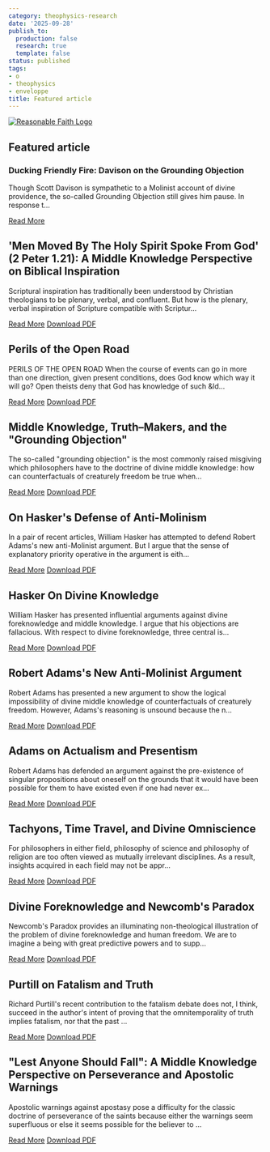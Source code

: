 ```yaml
---
category: theophysics-research
date: '2025-09-28'
publish_to:
  production: false
  research: true
  template: false
status: published
tags:
- o
- theophysics
- enveloppe
title: Featured article
---
```

   
[![Reasonable Faith Logo](https://www.reasonablefaith.org/images/uploads/logo-reasonable-faith-white_1.png)](https://www.reasonablefaith.org/)   
   
## Featured article   
   
### Ducking Friendly Fire: Davison on the Grounding Objection   
   
Though Scott Davison is sympathetic to a Molinist account of divine providence, the so-called Grounding Objection still gives him pause. In response t...   
   
[Read More](https://www.reasonablefaith.org/writings/scholarly-writings/divine-omniscience/ducking-friendly-fire-davison-on-the-grounding-objection/)   
   
## 'Men Moved By The Holy Spirit Spoke From God' (2 Peter 1.21): A Middle Knowledge Perspective on Biblical Inspiration   
   
Scriptural inspiration has traditionally been understood by Christian theologians to be plenary, verbal, and confluent. But how is the plenary, verbal inspiration of Scripture compatible with Scriptur...   
   
[Read More](https://www.reasonablefaith.org/writings/scholarly-writings/divine-omniscience/men-moved-by-the-holy-spirit-spoke-from-god-2-peter-1.21-a-middle-knowledge/) [Download PDF](https://www.reasonablefaith.org/images/uploads/Men_Moved_By_The_Holy_Spirit_Spoke_From_God_%282_Peter_1.21%29_A_Middle_Knowledge_Perspective_on_Biblical_Inspiration_.pdf)   
   
## Perils of the Open Road   
   
PERILS OF THE OPEN ROAD When the course of events can go in more than one direction, given present conditions, does God know which way it will go? Open theists deny that God has knowledge of such &ld...   
   
[Read More](https://www.reasonablefaith.org/writings/scholarly-writings/divine-omniscience/perils-of-the-open-road/) [Download PDF](https://www.reasonablefaith.org/images/uploads/Perils_of_the_Open_Road.pdf)   
   
## Middle Knowledge, Truth–Makers, and the "Grounding Objection"   
   
The so-called "grounding objection" is the most commonly raised misgiving which philosophers have to the doctrine of divine middle knowledge: how can counterfactuals of creaturely freedom be true when...   
   
[Read More](https://www.reasonablefaith.org/writings/scholarly-writings/divine-omniscience/middle-knowledge-truth-makers-and-the-grounding-objection/) [Download PDF](https://www.reasonablefaith.org/images/uploads/Middle_Knowledge%2C_Truth-Makers%2C_and_the-new.pdf)   
   
## On Hasker's Defense of Anti-Molinism   
   
In a pair of recent articles, William Hasker has attempted to defend Robert Adams's new anti-Molinist argument. But I argue that the sense of explanatory priority operative in the argument is eith...   
   
[Read More](https://www.reasonablefaith.org/writings/scholarly-writings/divine-omniscience/on-haskers-defense-of-anti-molinism/) [Download PDF](https://www.reasonablefaith.org/images/uploads/On_Haskers_Defense_of_Anti-Molinism.pdf)   
   
## Hasker On Divine Knowledge   
   
William Hasker has presented influential arguments against divine foreknowledge and middle knowledge. I argue that his objections are fallacious. With respect to divine foreknowledge, three central is...   
   
[Read More](https://www.reasonablefaith.org/writings/scholarly-writings/divine-omniscience/hasker-on-divine-knowledge/) [Download PDF](https://www.reasonablefaith.org/images/uploads/Hasker_On_Divine_Knowledge.pdf)   
   
## Robert Adams's New Anti-Molinist Argument   
   
Robert Adams has presented a new argument to show the logical impossibility of divine middle knowledge of counterfactuals of creaturely freedom. However, Adams's reasoning is unsound because the n...   
   
[Read More](https://www.reasonablefaith.org/writings/scholarly-writings/divine-omniscience/robert-adamss-new-anti-molinist-argument/) [Download PDF](https://www.reasonablefaith.org/images/uploads/Robert_Adams_New_Anti-Molinist_Argument.pdf)   
   
## Adams on Actualism and Presentism   
   
Robert Adams has defended an argument against the pre-existence of singular propositions about oneself on the grounds that it would have been possible for them to have existed even if one had never ex...   
   
[Read More](https://www.reasonablefaith.org/writings/scholarly-writings/divine-omniscience/adams-on-actualism-and-presentism/) [Download PDF](https://www.reasonablefaith.org/images/uploads/Adams_on_Actualism_and_Presentism.pdf)   
   
## Tachyons, Time Travel, and Divine Omniscience   
   
For philosophers in either field, philosophy of science and philosophy of religion are too often viewed as mutually irrelevant disciplines. As a result, insights acquired in each field may not be appr...   
   
[Read More](https://www.reasonablefaith.org/writings/scholarly-writings/divine-omniscience/tachyons-time-travel-and-divine-omniscience/) [Download PDF](https://www.reasonablefaith.org/images/uploads/Tachyons%2C_Time_Travel%2C_and_Divine_Omniscience.pdf)   
   
## Divine Foreknowledge and Newcomb's Paradox   
   
Newcomb's Paradox provides an illuminating non-theological illustration of the problem of divine foreknowledge and human freedom. We are to imagine a being with great predictive powers and to supp...   
   
[Read More](https://www.reasonablefaith.org/writings/scholarly-writings/divine-omniscience/divine-foreknowledge-and-newcombs-paradox/) [Download PDF](https://www.reasonablefaith.org/images/uploads/Divine_Foreknowledge_and_Newcombs_Paradox.pdf)   
   
## Purtill on Fatalism and Truth   
   
Richard Purtill's recent contribution to the fatalism debate does not, I think, succeed in the author's intent of proving that the omnitemporality of truth implies fatalism, nor that the past ...   
   
[Read More](https://www.reasonablefaith.org/writings/scholarly-writings/divine-omniscience/purtill-on-fatalism-and-truth/) [Download PDF](https://www.reasonablefaith.org/images/uploads/Purtill_on_Fatalism_and_Truth.pdf)   
   
## "Lest Anyone Should Fall": A Middle Knowledge Perspective on Perseverance and Apostolic Warnings   
   
Apostolic warnings against apostasy pose a difficulty for the classic doctrine of perseverance of the saints because either the warnings seem superfluous or else it seems possible for the believer to ...   
   
[Read More](https://www.reasonablefaith.org/writings/scholarly-writings/divine-omniscience/lest-anyone-should-fall-a-middle-knowledge-perspective-on-perseverance/) [Download PDF](https://www.reasonablefaith.org/images/uploads/Lest_Anyone_Should_Fall_A_Middle_Knowledge_Perspective_on_Perseverance_and_Apostolic_Warnings.pdf)
